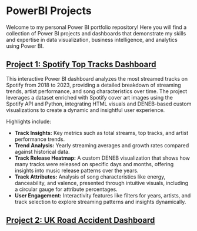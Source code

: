 # PowerBI Projects

Welcome to my personal Power BI portfolio repository! Here you will find a collection of Power BI projects and dashboards that demonstrate my skills and expertise in data visualization, business intelligence, and analytics using Power BI.

## [Project 1: Spotify Top Tracks Dashboard](Spotify%20Top%20Tracks)

This interactive Power BI dashboard analyzes the most streamed tracks on Spotify from 2018 to 2023, providing a detailed breakdown of streaming trends, artist performance, and song characteristics over time. The project leverages a dataset enriched with Spotify cover art images using the Spotify API and Python, integrating HTML visuals and DENEB-based custom visualizations to create a dynamic and insightful user experience. 

Highlights include:

 - **Track Insights:** Key metrics such as total streams, top tracks, and artist performance trends.
 - **Trend Analysis:** Yearly streaming averages and growth rates compared against historical data.
 - **Track Release Heatmap:** A custom DENEB visualization that shows how many tracks were released on specific days and months, offering insights into music release patterns over the years.
 - **Track Attributes:** Analysis of song characteristics like energy, danceability, and valence, presented through intuitive visuals, including a circular gauge for attribute percentages.
 - **User Engagement:** Interactivity features like filters for years, artists, and track selection to explore streaming patterns and insights dynamically.

## [Project 2: UK Road Accident Dashboard](U.K.%20Road%20Accident%20Analysis)
